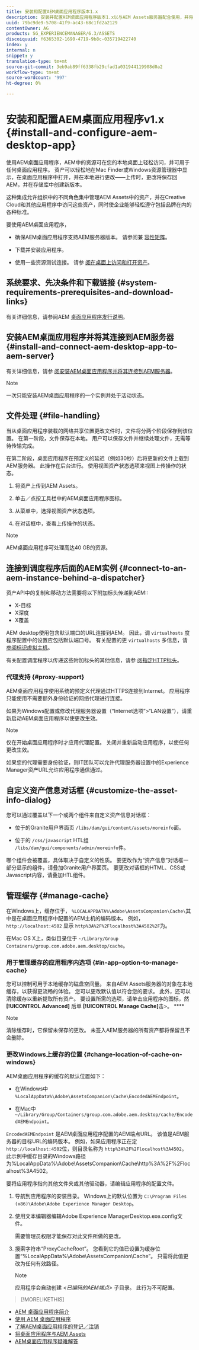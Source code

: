 ```yaml
---
title: 安装和配置AEM桌面应用程序版本1.x
description: 安装并配置AEM桌面应用程序版本1.x以与AEM Assets服务器配合使用，并将要作为驱动器装载的资源映射到桌面。
uuid: 79bc9de9-5708-41f9-ac43-68c1fd2a2129
contentOwner: AG
products: SG_EXPERIENCEMANAGER/6.3/ASSETS
discoiquuid: f6365302-1690-4719-9b8c-035719422740
index: y
internal: n
snippet: y
translation-type: tm+mt
source-git-commit: 3eb9ab89ff6338fb29cfad1a031944119908d0a2
workflow-type: tm+mt
source-wordcount: '997'
ht-degree: 0%

---
```



# 安装和配置AEM桌面应用程序v1.x {#install-and-configure-aem-desktop-app}

使用AEM桌面应用程序，AEM中的资源可在您的本地桌面上轻松访问，并可用于任何桌面应用程序。 资产可以轻松地在Mac Finder或Windows资源管理器中显示，在桌面应用程序中打开，并在本地进行更改——上传时，更改将保存回AEM，并在存储库中创建新版本。

这种集成允许组织中的不同角色集中管理AEM Assets中的资产，并在Creative Cloud和其他应用程序中访问这些资产，同时使企业能够轻松遵守包括品牌在内的各种标准。

要使用AEM桌面应用程序，

* 确保AEM桌面应用程序支持AEM服务器版本。 请参阅兼 [容性矩阵](release-notes-of-v1.md#compatibilitymatrix)。

* 下载并安装应用程序。

* 使用一些资源测试连接。 请参 [阅在桌面上访问和打开资产](use-app-v1.md#openondesktop)。

## 系统要求、先决条件和下载链接 {#system-requirements-prerequisites-and-download-links}

有关详细信息，请参阅AEM [桌面应用程序发行说明](release-notes-of-v1.md)。

## 安装AEM桌面应用程序并将其连接到AEM服务器 {#install-and-connect-aem-desktop-app-to-aem-server}

有关详细信息，请参 [阅安装AEM桌面应用程序并将其连接到AEM服务器](use-app-v1.md#installandconnect)。

>[!NOTE]
>
>一次只能安装AEM桌面应用程序的一个实例并处于活动状态。

## 文件处理 {#file-handling}

当从桌面应用程序装载的网络共享位置更改文件时，文件将分两个阶段保存到该位置。 在第一阶段，文件保存在本地。 用户可以保存文件并继续处理文件，无需等待传输完成。

在第二阶段，桌面应用程序在预定义的延迟（例如30秒）后将更新的文件上载到AEM服务器。 此操作在后台进行。 使用视图资产状态选项来视图上传操作的状态。

1. 将资产上传到AEM Assets。

1. 单击／点按工具栏中的AEM桌面应用程序图标。

1. 从菜单中，选择视图资产状态选项。

1. 在对话框中，查看上传操作的状态。

>[!NOTE]
>
>AEM桌面应用程序可处理高达40 GB的资源。

## 连接到调度程序后面的AEM实例 {#connect-to-an-aem-instance-behind-a-dispatcher}

资产API中的复制和移动方法需要将以下附加标头传递到AEM::

* X-目标
* X深度
* X覆盖

AEM desktop使用包含默认端口的URL连接到AEM。 因此，调 `virtualhosts` 度程序配置中的设置应包括默认端口号。 有关配置的更 `virtualhosts` 多信息，请 [参阅标识虚拟主机](https://docs.adobe.com/content/help/en/experience-manager-dispatcher/using/configuring/dispatcher-configuration.html#identifying-virtual-hosts-virtualhosts)。

有关配置调度程序以传递这些附加标头的其他信息，请参 [阅指定HTTP标头](https://docs.adobe.com/content/help/en/experience-manager-dispatcher/using/configuring/dispatcher-configuration.html#specifying-the-http-headers-to-pass-through-clientheaders)。

### 代理支持 {#proxy-support}

AEM桌面应用程序使用系统的预定义代理通过HTTPS连接到Internet。 应用程序只能使用不需要额外身份验证的网络代理进行连接。

如果为Windows配置或修改代理服务器设置（“Internet选项”>“LAN设置”），请重新启动AEM桌面应用程序以使更改生效。

>[!NOTE]
>
>仅在开始桌面应用程序时才应用代理配置。 关闭并重新启动应用程序，以使任何更改生效。

如果您的代理需要身份验证，则IT团队可以允许代理服务器设置中的Experience Manager资产URL允许应用程序通信通过。

## 自定义资产信息对话框 {#customize-the-asset-info-dialog}

您可以通过覆盖以下一个或两个组件来自定义资产信息对话框：

* 位于的Granite用户界面页 `/libs/dam/gui/content/assets/moreinfo`面。

* 位于的 `/css/javascript` HTL组 `/libs/dam/gui/components/admin/moreinfo`件。

哪个组件会被覆盖，具体取决于自定义的性质。 要更改作为“资产信息”对话框一部分显示的组件，请叠加Granite用户界面页。 要更改对话框的HTML、CSS或Javascript内容，请叠加HTL组件。

## 管理缓存 {#manage-cache}

在Windows上，缓存位于， `%LOCALAPPDATA%\Adobe\AssetsCompanion\Cache\`其中是在桌面应用程序中配置的AEM主机的编码版本。 例如， `http://localhost:4502` 显示 `http%3A%2F%2Flocalhost%3A4502%2F`为。

在Mac OS X上，类似目录位于 `~/Library/Group Containers/group.com.adobe.aem.desktop/cache`。

### 用于管理缓存的应用程序内选项 {#in-app-option-to-manage-cache}

您可以控制可用于本地缓存的磁盘空间量。 来自AEM Assets服务器的对象在本地缓存，以获得更流畅的体验。 您可以更改默认值以符合您的要求。 此外，还可以清除缓存以重新提取所有资产。 要设置所需的选项，请单击应用程序的图标，然 **[!UICONTROL Advanced]** 后单 **[!UICONTROL Manage Cache]**&#x200B;击>。 ****

>[!NOTE]
>
>清除缓存时，它保留未保存的更改。 未签入AEM服务器的所有资产都将保留且不会删除。

### 更改Windows上缓存的位置 {#change-location-of-cache-on-windows}

AEM桌面应用程序的缓存的默认位置如下：

* 在Windows中 `%LocalAppData%\Adobe\AssetsCompanion\Cache\EncodedAEMEndpoint`。

* 在Mac中 `~/Library/Group/Containers/group.com.adobe.aem.desktop/cache/EncodedAEMEndpoint`。

`EncodedAEMEndpoint` 是AEM桌面应用程序配置的AEM端点URL。 该值是AEM服务器的目标URL的编码版本。 例如，如果应用程序正在定 `http://localhost:4502`位，则目录名称为 `http%3A%2F%2Flocalhost%3A4502`。 此示例中缓存目录的Windows路径为%LocalAppData%\Adobe\AssetsCompanion\Cache\http%3A%2F%2Flocalhost%3A4502。

要将应用程序指向其他文件夹或其他驱动器，请编辑应用程序的配置文件。

1. 导航到应用程序的安装目录。 Windows上的默认位置为 `C:\Program Files (x86)\Adobe\Adobe Experience Manager Desktop`。

1. 使用文本编辑器编辑Adobe Experience ManagerDesktop.exe.config文件。

   需要管理员权限才能保存对此文件所做的更改。

1. 搜索字符串“ProxyCacheRoot”。 您看到它的值已设置为缓存位置“%LocalAppData%\Adobe\AssetsCompanion\Cache”。 只需将此值更改为任何有效路径。

   >[!NOTE]
   >
   >应用程序会自动创建 *&lt;已编码的AEM端点>* 子目录。 此行为不可配置。

>[!MORELIKETHIS]
* [AEM 桌面应用程序简介](https://helpx.adobe.com/customer-care-office-hours/aem/desktop-app.html)
* [使用 AEM 桌面应用程序](use-app-v1.md)
* [了解AEM桌面应用程序的登记／注销](https://docs.adobe.com/content/help/en/experience-manager-learn/assets/collaboration/checkin-checkout-technical-video-understand.html)
* [将桌面应用程序与AEM Assets](https://docs.adobe.com/content/help/en/experience-manager-learn/assets/collaboration/checkin-checkout-technical-video-understand.html)
* [AEM桌面应用程序疑难解答](troubleshoot-app-v1.md)

